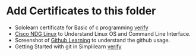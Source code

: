 # Add Certificates to this folder

* Sololearn certificate for Basic of  c programming [verify](https://www.sololearn.com/Certificate/1089-25245475/jpg)
* [Cisco NDG Linux](https://www.netacad.com/courses/os-it/ndg-linux-unhatched)  to Understand Linux OS and Command Line Interface.
* Screenshot of [Github Learning](https://lab.github.com/githubtraining/first-day-on-github)  to understand the github usage.
* Getting Started with git in Simplilearn [verify](https://lms.simplilearn.com/dashboard/certificate)
